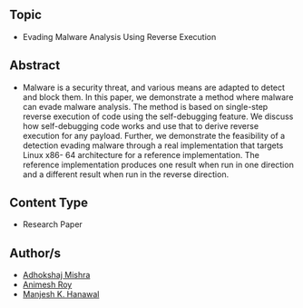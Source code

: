 ## Topic

- Evading Malware Analysis Using Reverse Execution


## Abstract

- Malware is a security threat, and various means are
adapted to detect and block them. In this paper, we demonstrate 
a method where malware can evade malware analysis. The
method is based on single-step reverse execution of code using
the self-debugging feature. We discuss how self-debugging code
works and use that to derive reverse execution for any payload.
Further, we demonstrate the feasibility of a detection evading
malware through a real implementation that targets Linux x86-
64 architecture for a reference implementation. The reference
implementation produces one result when run in one direction
and a different result when run in the reverse direction.


## Content Type

- Research Paper


## Author/s

- [Adhokshaj Mishra](https://www.linkedin.com/in/adhokshajmishra/)
- [Animesh Roy](https://www.linkedin.com/in/anir0y/)
- [Manjesh K. Hanawal](https://www.ieor.iitb.ac.in/mhanawal)
